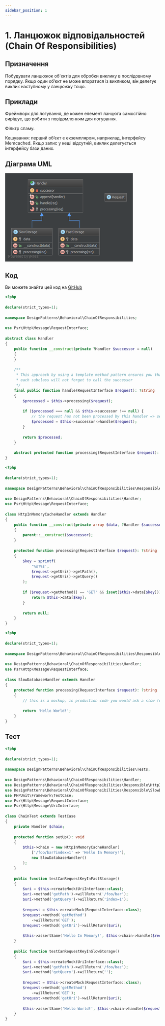 ```yaml
---
sidebar_position: 1
---
```


# 1. Ланцюжок відповідальностей (Chain Of Responsibilities)

## Призначення

Побудувати ланцюжок об'єктів для обробки виклику в послідовному порядку. Якщо один об’єкт не може впоратися із викликом, 
він делегує виклик наступному у ланцюжку тощо.

## Приклади

Фреймворк для логування, де кожен елемент ланцюга самостійно вирішує, що робити з повідомленням для логування.

Фільтр спаму.

Кешування: перший об’єкт є екземпляром, наприклад, інтерфейсу Memcached. Якщо запис у кеші відсутній, 
виклик делегується інтерфейсу бази даних.


## Діаграма UML

![ UML](./images/chain_of_responsibilities.png)

## Код
Ви можете знайти цей код на [GitHub](https://github.com/PetroOstapuk/DesignPatternsPHP/tree/main/Behavioral/ChainOfResponsibilities)

```php title="Handler.php"
<?php

declare(strict_types=1);

namespace DesignPatterns\Behavioral\ChainOfResponsibilities;

use Psr\Http\Message\RequestInterface;

abstract class Handler
{
    public function __construct(private ?Handler $successor = null)
    {
    }

    /**
     * This approach by using a template method pattern ensures you that
     * each subclass will not forget to call the successor
     */
    final public function handle(RequestInterface $request): ?string
    {
        $processed = $this->processing($request);

        if ($processed === null && $this->successor !== null) {
            // the request has not been processed by this handler => see the next
            $processed = $this->successor->handle($request);
        }

        return $processed;
    }

    abstract protected function processing(RequestInterface $request): ?string;
}
```

```php title="Responsible/HttpInMemoryCacheHandler.php"
<?php

declare(strict_types=1);

namespace DesignPatterns\Behavioral\ChainOfResponsibilities\Responsible;

use DesignPatterns\Behavioral\ChainOfResponsibilities\Handler;
use Psr\Http\Message\RequestInterface;

class HttpInMemoryCacheHandler extends Handler
{
    public function __construct(private array $data, ?Handler $successor = null)
    {
        parent::__construct($successor);
    }

    protected function processing(RequestInterface $request): ?string
    {
        $key = sprintf(
            '%s?%s',
            $request->getUri()->getPath(),
            $request->getUri()->getQuery()
        );

        if ($request->getMethod() == 'GET' && isset($this->data[$key])) {
            return $this->data[$key];
        }

        return null;
    }
}
```

```php title="Responsible/SlowDatabaseHandler.php"
<?php

declare(strict_types=1);

namespace DesignPatterns\Behavioral\ChainOfResponsibilities\Responsible;

use DesignPatterns\Behavioral\ChainOfResponsibilities\Handler;
use Psr\Http\Message\RequestInterface;

class SlowDatabaseHandler extends Handler
{
    protected function processing(RequestInterface $request): ?string
    {
        // this is a mockup, in production code you would ask a slow (compared to in-memory) DB for the results

        return 'Hello World!';
    }
}
```

## Тест

```php title="Tests/ChainTest.php"
<?php

declare(strict_types=1);

namespace DesignPatterns\Behavioral\ChainOfResponsibilities\Tests;

use DesignPatterns\Behavioral\ChainOfResponsibilities\Handler;
use DesignPatterns\Behavioral\ChainOfResponsibilities\Responsible\HttpInMemoryCacheHandler;
use DesignPatterns\Behavioral\ChainOfResponsibilities\Responsible\SlowDatabaseHandler;
use PHPUnit\Framework\TestCase;
use Psr\Http\Message\RequestInterface;
use Psr\Http\Message\UriInterface;

class ChainTest extends TestCase
{
    private Handler $chain;

    protected function setUp(): void
    {
        $this->chain = new HttpInMemoryCacheHandler(
            ['/foo/bar?index=1' => 'Hello In Memory!'],
            new SlowDatabaseHandler()
        );
    }

    public function testCanRequestKeyInFastStorage()
    {
        $uri = $this->createMock(UriInterface::class);
        $uri->method('getPath')->willReturn('/foo/bar');
        $uri->method('getQuery')->willReturn('index=1');

        $request = $this->createMock(RequestInterface::class);
        $request->method('getMethod')
            ->willReturn('GET');
        $request->method('getUri')->willReturn($uri);

        $this->assertSame('Hello In Memory!', $this->chain->handle($request));
    }

    public function testCanRequestKeyInSlowStorage()
    {
        $uri = $this->createMock(UriInterface::class);
        $uri->method('getPath')->willReturn('/foo/baz');
        $uri->method('getQuery')->willReturn('');

        $request = $this->createMock(RequestInterface::class);
        $request->method('getMethod')
            ->willReturn('GET');
        $request->method('getUri')->willReturn($uri);

        $this->assertSame('Hello World!', $this->chain->handle($request));
    }
}
```